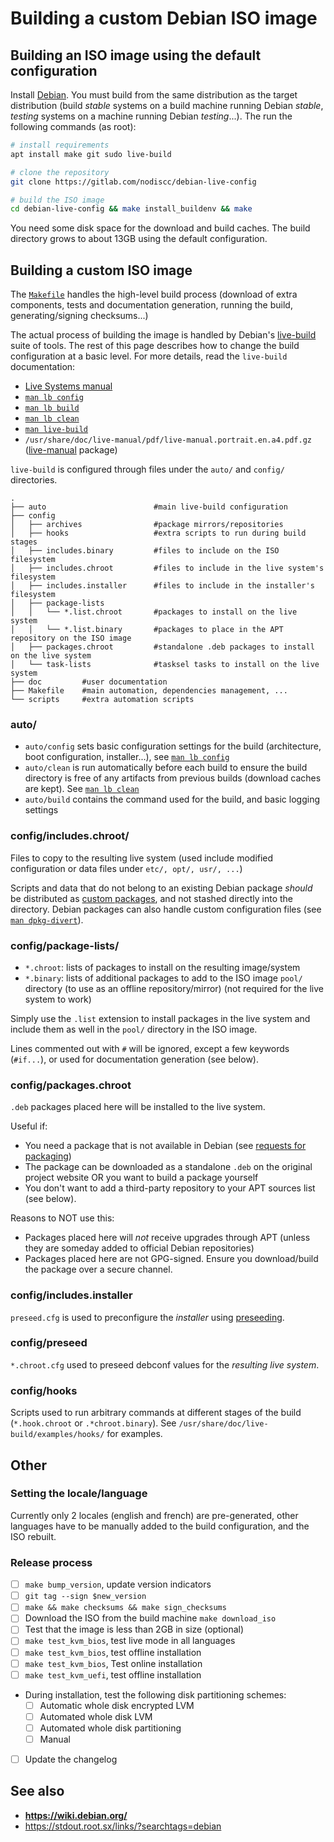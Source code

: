 # Building a custom Debian ISO image

## Building an ISO image using the default configuration

Install [Debian](https://www.debian.org). You must build from the same distribution as the target distribution (build *stable* systems on a build machine running Debian *stable*, *testing* systems on a machine running Debian *testing*...). The run the following commands (as root):

```bash
# install requirements
apt install make git sudo live-build

# clone the repository
git clone https://gitlab.com/nodiscc/debian-live-config

# build the ISO image
cd debian-live-config && make install_buildenv && make
```

You need some disk space for the download and build caches. The build directory grows to about 13GB using the default configuration.


## Building a custom ISO image

The [`Makefile`](../Makefile) handles the high-level build process (download of extra components, tests and documentation generation, running the build, generating/signing checksums...)

The actual process of building the image is handled by Debian's [live-build](https://www.debian.org/devel/debian-live/) suite of tools. The rest of this page describes how to change the build configuration at a basic level. For more details, read the `live-build` documentation:

* [Live Systems manual](https://live-team.pages.debian.net/live-manual/html/live-manual/index.en.html)
* [`man lb config`](httpshttps://manpages.debian.org/buster/live-build/lb_config.1.en.html)
* [`man lb build`](https://manpages.debian.org/buster/live-build/lb_build.1.en.html)
* [`man lb clean`](https://manpages.debian.org/buster/live-build/lb_clean.1.en.html)
* [`man live-build`](https://manpages.debian.org/stretch/live-build/live-build.7.en.html)
* `/usr/share/doc/live-manual/pdf/live-manual.portrait.en.a4.pdf.gz` ([live-manual](https://packages.debian.org/buster/live-manual) package)



`live-build` is configured through files under the `auto/` and `config/` directories.

```
.
├── auto                        #main live-build configuration
├── config
│   ├── archives                #package mirrors/repositories
│   ├── hooks                   #extra scripts to run during build stages
│   ├── includes.binary         #files to include on the ISO filesystem
│   ├── includes.chroot         #files to include in the live system's filesystem
│   ├── includes.installer      #files to include in the installer's filesystem
│   ├── package-lists
│   │   └── *.list.chroot		#packages to install on the live system
│   │   └── *.list.binary		#packages to place in the APT repository on the ISO image
│   ├── packages.chroot         #standalone .deb packages to install on the live system
│   └── task-lists              #tasksel tasks to install on the live system
├── doc			#user documentation
├── Makefile	#main automation, dependencies management, ...
└── scripts		#extra automation scripts

```

### auto/

* `auto/config` sets basic configuration settings for the build (architecture, boot configuration, installer...), see [`man lb config`](httpshttps://manpages.debian.org/buster/live-build/lb_config.1.en.html)
* `auto/clean` is run automatically before each build to ensure the build directory is free of any artifacts from previous builds (download caches are kept). See [`man lb clean`](https://manpages.debian.org/buster/live-build/lb_clean.1.en.html)
* `auto/build` contains the command used for the build, and basic logging settings


### config/includes.chroot/

Files to copy to the resulting live system (used include modified configuration or data files under `etc/, opt/, usr/, ...`)

Scripts and data that do not belong to an existing Debian package _should_ be distributed as [custom packages](http://wiki.debian.org/Packaging), and not stashed directly into the directory. Debian packages can also handle custom configuration files (see [`man dpkg-divert`](https://manpages.debian.org/buster/dpkg/dpkg-divert.1.en.html)).


### config/package-lists/

* `*.chroot`: lists of packages to install on the resulting image/system
* `*.binary`: lists of additional packages to add to the ISO image `pool/` directory (to use as an offline repository/mirror) (not required for the live system to work)

Simply use the `.list` extension to install packages in the live system and include them as well in the `pool/` directory in the ISO image.

Lines commented out with `#` will be ignored, except a few keywords (`#if...`), or used for documentation generation (see below).


### config/packages.chroot

`.deb` packages placed here will be installed to the live system.

Useful if:

- You need a package that is not available in Debian (see [requests for packaging](http://wnpp.debian.net/))
- The package can be downloaded as a standalone `.deb` on the original project website OR you want to build a package yourself
- You don't want to add a third-party repository to your APT sources list (see below).

Reasons to NOT use this:

 - Packages placed here will _not_ receive upgrades through APT (unless they are someday added to official Debian repositories)
 - Packages placed here are not GPG-signed. Ensure you download/build the package over a secure channel.


### config/includes.installer

`preseed.cfg` is used to preconfigure the _installer_ using [preseeding](https://wiki.debian.org/Preseed).


### config/preseed

`*.chroot.cfg` used to preseed debconf values for the _resulting live system_.


### config/hooks

Scripts used to run arbitrary commands at different stages of the build (`*.hook.chroot` or `.*chroot.binary`). See `/usr/share/doc/live-build/examples/hooks/` for examples.


## Other

### Setting the locale/language

Currently only 2 locales (english and french) are pre-generated, other languages have to be manually added to the build configuration, and the ISO rebuilt.


### Release process

 - [ ] `make bump_version`, update version indicators
 - [ ] `git tag --sign $new_version`
 - [ ] `make && make checksums && make sign_checksums`
 - [ ] Download the ISO from the build machine `make download_iso`
 - [ ] Test that the image is less than 2GB in size (optional)
 - [ ] `make test_kvm_bios`, test live mode in all languages
 - [ ] `make test_kvm_bios`, test offline installation
 - [ ] `make test_kvm_bios`, Test online installation
 - [ ] `make test_kvm_uefi`, test offline installation
 - During installation, test the following disk partitioning schemes:
   - [ ] Automatic whole disk encrypted LVM
   - [ ] Automated whole disk LVM
   - [ ] Automated whole disk partitioning
   - [ ] Manual
 - [ ] Update the changelog


## See also

 - **https://wiki.debian.org/**
 - https://stdout.root.sx/links/?searchtags=debian

